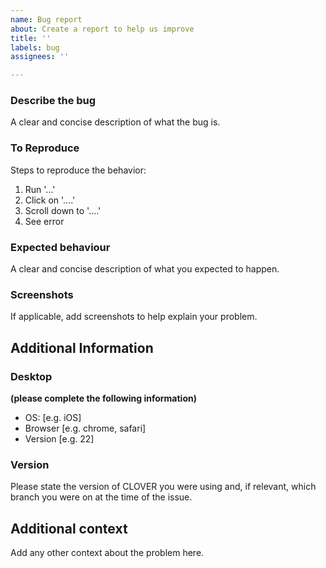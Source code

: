 ```yaml
---
name: Bug report
about: Create a report to help us improve
title: ''
labels: bug
assignees: ''

---
```


### Describe the bug
A clear and concise description of what the bug is.

### To Reproduce
Steps to reproduce the behavior:
1. Run '...'
2. Click on '....'
3. Scroll down to '....'
4. See error

### Expected behaviour
A clear and concise description of what you expected to happen.

### Screenshots
If applicable, add screenshots to help explain your problem.

## Additional Information
### Desktop
**(please complete the following information)**
 - OS: [e.g. iOS]
 - Browser [e.g. chrome, safari]
 - Version [e.g. 22]

### Version
Please state the version of CLOVER you were using and, if relevant, which branch you were on at the time of the issue.

## Additional context
Add any other context about the problem here.
